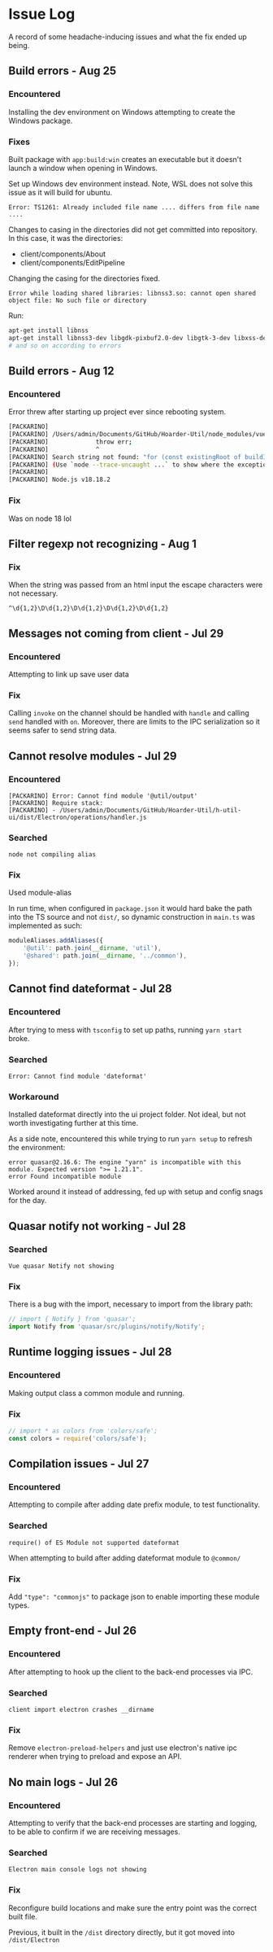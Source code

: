 # Issue Log

A record of some headache-inducing issues and what the fix ended up being.

## Build errors - Aug 25

### Encountered

Installing the dev environment on Windows attempting to create the Windows package.

### Fixes

Built package with `app:build:win` creates an executable but it doesn't launch a window when opening in Windows.

Set up Windows dev environment instead. Note, WSL does not solve this issue as it will build for ubuntu.

```
Error: TS1261: Already included file name .... differs from file name ....
```

Changes to casing in the directories did not get committed into repository. In this case, it was the directories:

- client/components/About
- client/components/EditPipeline

Changing the casing for the directories fixed.


```
Error while loading shared libraries: libnss3.so: cannot open shared object file: No such file or directory
```

Run:

```bash
apt-get install libnss
apt-get install libnss3-dev libgdk-pixbuf2.0-dev libgtk-3-dev libxss-dev libasound2
# and so on according to errors
```

## Build errors - Aug 12

### Encountered

Error threw after starting up project ever since rebooting system.

```bash
[PACKARINO]
[PACKARINO] /Users/admin/Documents/GitHub/Hoarder-Util/node_modules/vue-tsc/bin/vue-tsc.js:68
[PACKARINO] 			throw err;
[PACKARINO] 			^
[PACKARINO] Search string not found: "for (const existingRoot of buildInfoVersionMap.roots) {"
[PACKARINO] (Use `node --trace-uncaught ...` to show where the exception was thrown)
[PACKARINO]
[PACKARINO] Node.js v18.18.2
```

### Fix

Was on node 18 lol

## Filter regexp not recognizing - Aug 1

### Fix

When the string was passed from an html input the escape characters were not necessary.

```regexp
^\d{1,2}\D\d{1,2}\D\d{1,2}\D\d{1,2}\D\d{1,2}
```

## Messages not coming from client - Jul 29

### Encountered

Attempting to link up save user data

### Fix

Calling `invoke` on the channel should be handled with `handle` and calling `send` handled with `on`. Moreover, there are limits to the IPC serialization so it seems safer to send string data.

## Cannot resolve modules - Jul 29

### Encountered

```
[PACKARINO] Error: Cannot find module '@util/output'
[PACKARINO] Require stack:
[PACKARINO] - /Users/admin/Documents/GitHub/Hoarder-Util/h-util-ui/dist/Electron/operations/handler.js
```

### Searched

```
node not compiling alias
```

### Fix

Used module-alias

In run time, when configured in `package.json` it would hard bake the path into the TS source and not `dist/`, so dynamic construction in `main.ts` was implemented as such:

```ts
moduleAliases.addAliases({
    '@util': path.join(__dirname, 'util'),
    '@shared': path.join(__dirname, '../common'),
});
```

## Cannot find dateformat - Jul 28

### Encountered

After trying to mess with `tsconfig` to set up paths, running `yarn start` broke.

### Searched

```
Error: Cannot find module 'dateformat'
```

### Workaround

Installed dateformat directly into the ui project folder. Not ideal, but not worth investigating further at this time.

As a side note, encountered this while trying to run `yarn setup` to refresh the environment:

```
error quasar@2.16.6: The engine "yarn" is incompatible with this module. Expected version ">= 1.21.1".
error Found incompatible module
```

Worked around it instead of addressing, fed up with setup and config snags for the day.

## Quasar notify not working - Jul 28

### Searched

```
Vue quasar Notify not showing
```

### Fix

There is a bug with the import, necessary to import from the library path:

```ts
// import { Notify } from 'quasar';
import Notify from 'quasar/src/plugins/notify/Notify';
```

## Runtime logging issues - Jul 28

### Encountered

Making output class a common module and running.

### Fix

```ts
// import * as colors from 'colors/safe';
const colors = require('colors/safe');
```

## Compilation issues - Jul 27

### Encountered

Attempting to compile after adding date prefix module, to test functionality.

### Searched

```
require() of ES Module not supported dateformat
```

When attempting to build after adding dateformat module to `@common/`

### Fix

Add `"type": "commonjs"` to package json to enable importing these module types.

## Empty front-end - Jul 26

### Encountered

After attempting to hook up the client to the back-end processes via IPC.

### Searched

```
client import electron crashes __dirname
```

### Fix

Remove `electron-preload-helpers` and just use electron's native ipc renderer when trying to preload and expose an API.

## No main logs - Jul 26

### Encountered

Attempting to verify that the back-end processes are starting and logging, to be able to confirm if we are receiving messages.

### Searched

```
Electron main console logs not showing
```

### Fix

Reconfigure build locations and make sure the entry point was the correct built file.

Previous, it built in the `/dist` directory directly, but it got moved into `/dist/Electron` 

